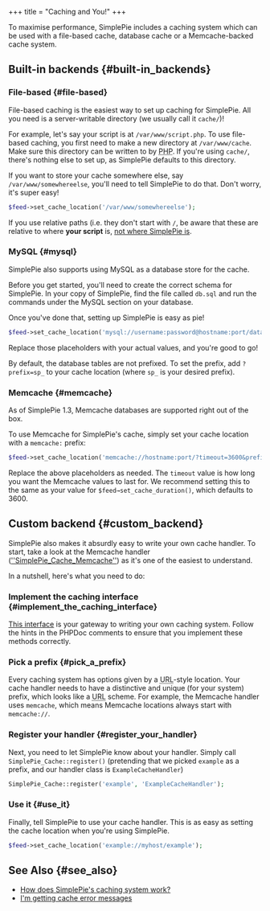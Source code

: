 +++
title = "Caching and You!"
+++

To maximise performance, SimplePie includes a caching system which can be used with a file-based cache, database cache or a Memcache-backed cache system.

## Built-in backends {#built-in_backends}

### File-based {#file-based}

File-based caching is the easiest way to set up caching for SimplePie. All you need is a server-writable directory (we usually call it `cache/`)!

For example, let's say your script is at `/var/www/script.php`. To use file-based caching, you first need to make a new directory at `/var/www/cache`. Make sure this directory can be written to by <abbr title="Hypertext Preprocessor">PHP</abbr>. If you're using `cache/`, there's nothing else to set up, as SimplePie defaults to this directory.

If you want to store your cache somewhere else, say `/var/www/somewhereelse`, you'll need to tell SimplePie to do that. Don't worry, it's super easy!

```php
$feed->set_cache_location('/var/www/somewhereelse');
```

<div class="warning">

If you use relative paths (i.e. they don't start with `/`, be aware that these are relative to where **your script** is, [not where SimplePie is](@/wiki/faq/i_m_getting_cache_error_messages.md).

</div>

### MySQL {#mysql}

SimplePie also supports using MySQL as a database store for the cache.

Before you get started, you'll need to create the correct schema for SimplePie. In your copy of SimplePie, find the file called `db.sql` and run the commands under the MySQL section on your database.

Once you've done that, setting up SimplePie is easy as pie!

```php
$feed->set_cache_location('mysql://username:password@hostname:port/database');
```

Replace those placeholders with your actual values, and you're good to go!

<div class="warning">

By default, the database tables are not prefixed. To set the prefix, add `?prefix=sp_` to your cache location (where `sp_` is your desired prefix).

</div>

### Memcache {#memcache}

As of SimplePie 1.3, Memcache databases are supported right out of the box.

To use Memcache for SimplePie's cache, simply set your cache location with a `memcache:` prefix:

```php
$feed->set_cache_location('memcache://hostname:port/?timeout=3600&prefix=sp_');
```

Replace the above placeholders as needed. The `timeout` value is how long you want the Memcache values to last for. We recommend setting this to the same as your value for `$feed→set_cache_duration()`, which defaults to 3600.

## Custom backend {#custom_backend}

SimplePie also makes it absurdly easy to write your own cache handler. To start, take a look at the Memcache handler (<a href="/api/SimplePie_Cache_Memcache" class="interwiki iw_api" title="http://simplepie.org/api/SimplePie_Cache_Memcache">''SimplePie_Cache_Memcache''</a>) as it's one of the easiest to understand.

In a nutshell, here's what you need to do:

### Implement the caching interface {#implement_the_caching_interface}

<a href="/api/SimplePie_Cache_Base" class="interwiki iw_api" title="http://simplepie.org/api/SimplePie_Cache_Base">This interface</a> is your gateway to writing your own caching system. Follow the hints in the PHPDoc comments to ensure that you implement these methods correctly.

### Pick a prefix {#pick_a_prefix}

Every caching system has options given by a <abbr title="Uniform Resource Locator">URL</abbr>-style location. Your cache handler needs to have a distinctive and unique (for your system) prefix, which looks like a <abbr title="Uniform Resource Locator">URL</abbr> scheme. For example, the Memcache handler uses `memcache`, which means Memcache locations always start with `memcache://`.

### Register your handler {#register_your_handler}

Next, you need to let SimplePie know about your handler. Simply call `SimplePie_Cache::register()` (pretending that we picked `example` as a prefix, and our handler class is `ExampleCacheHandler`)

```php
SimplePie_Cache::register('example', 'ExampleCacheHandler');
```

### Use it {#use_it}

Finally, tell SimplePie to use your cache handler. This is as easy as setting the cache location when you're using SimplePie.

```php
$feed->set_cache_location('example://myhost/example');
```

## See Also {#see_also}

- [How does SimplePie's caching system work?](@/wiki/faq/how_does_simplepie_s_caching_http_conditional_get_system_work.md)
- [I'm getting cache error messages](@/wiki/faq/i_m_getting_cache_error_messages.md)
